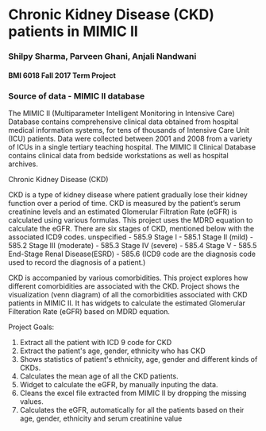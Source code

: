 <h1>Chronic Kidney Disease (CKD) patients in MIMIC II</h1>
<h3>Shilpy Sharma, Parveen Ghani, Anjali Nandwani</h3>
<h4>BMI 6018 Fall 2017 Term Project</h4>

<h3>Source of data - MIMIC II database</h3>

<p>
The MIMIC II (Multiparameter Intelligent Monitoring in Intensive Care) Database contains
comprehensive clinical data obtained from hospital medical information systems, 
for tens of thousands of Intensive Care Unit (ICU) patients. 
Data were collected between 2001 and 2008 from a variety of ICUs in a single tertiary teaching hospital.
The MIMIC II Clinical Database contains clinical data from bedside workstations as well as hospital archives. 

Chronic Kidney Disease (CKD)

CKD is a type of kidney disease where patient gradually lose their kidney function over a period of time.
CKD is measured by the patient’s serum creatinine levels and an estimated Glomerular Filtration Rate (eGFR) is calculated using various formulas.  This project uses the MDRD equation to calculate the eGFR.
There are six stages of CKD, mentioned below with the associated ICD9 codes.
      unspecified - 585.9
      Stage I - 585.1
      Stage II (mild) - 585.2
      Stage III (moderate) - 585.3
      Stage IV (severe) - 585.4
      Stage V - 585.5
      End-Stage Renal Disease(ESRD) - 585.6
(ICD9 code are the diagnosis code used to record the diagnosis of a patient.)

CKD is accompanied by various comorbidities.  This project explores how different comorbidities are associated with the CKD.  Project shows the visualization (venn diagram) of all the comorbidities associated with CKD patients in MIMIC II.
It has widgets to calculate the estimated Glomerular Filteration Rate (eGFR) based on MDRD equation.

Project Goals:
1.	Extract all the patient with ICD 9 code for CKD
2.	Extract the patient's age, gender, ethnicity who has CKD
3.	Shows statistics of patient's ethnicity, age, gender and different kinds of CKDs.
4.	Calculates the mean age of all the CKD patients.
5.	Widget to calculate the eGFR, by manually inputing the data.
6.	Cleans the excel file extracted from MIMIC II by dropping the missing values.
7.	Calculates the eGFR, automatically for all the patients based on their age, gender, ethnicity and serum creatinine value
